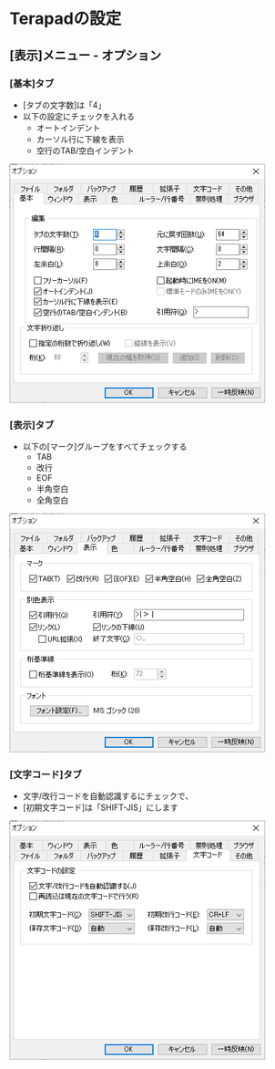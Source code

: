 # Terapadの設定

## [表示]メニュー - オプション

### [基本]タブ

- [タブの文字数]は「4」
- 以下の設定にチェックを入れる
  - オートインデント
  - カーソル行に下線を表示
  - 空行のTAB/空白インデント
  
![./基本.png](基本.png)

### [表示]タブ

- 以下の[マーク]グループをすべてチェックする
  - TAB
  - 改行
  - EOF
  - 半角空白
  - 全角空白

![./表示.png](表示.png)

### [文字コード]タブ

- 文字/改行コードを自動認識するにチェックで、
- [初期文字コード]は「SHIFT-JIS」にします

![./文字コード.png](文字コード.png)